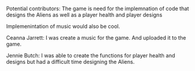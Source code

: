 Potential contributors: The game is need for the implemnation of code that designs the Aliens as well as a
player health and player designs


Implemenintation of music would also be cool.

Ceanna Jarrett: I was create a music for the game. And uploaded it to the game.

Jennie Butch: I was able to create the functions for player health and designs but had a difficult time designing the Aliens.
